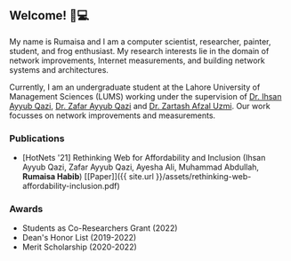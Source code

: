 ## Welcome! 🐸💻

My name is Rumaisa and I am a computer scientist, researcher, painter, student, and frog enthusiast. My research interests lie in the domain of network improvements, Internet measurements, and building network systems and architectures.

Currently, I am an undergraduate student at the Lahore University of Management Sciences (LUMS) working under the supervision of [Dr. Ihsan Ayyub Qazi](https://web.lums.edu.pk/~ihsan/), [Dr. Zafar Ayyub Qazi](https://web.lums.edu.pk/~zafar/) and [Dr. Zartash Afzal Uzmi](https://lums.edu.pk/lums_employee/713). Our work focusses on network improvements and measurements.

### Publications

- [HotNets '21] Rethinking Web for Affordability and Inclusion (Ihsan Ayyub Qazi, Zafar Ayyub Qazi, Ayesha Ali, Muhammad Abdullah, **Rumaisa Habib**) [[Paper]]({{ site.url }}/assets/rethinking-web-affordability-inclusion.pdf)


### Awards

- Students as Co-Researchers Grant (2022)
- Dean's Honor List (2019-2022)
- Merit Scholarship (2020-2022)
